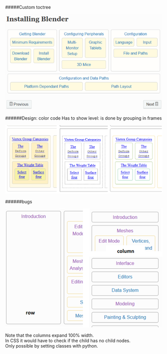 #####Custom toctree

![img link broken](/images/fx_tree.PNG "tree fx")
  
######Design: color code 
Has to show level: is done by grouping in frames

![img link broken](/images/fx_colorcode.png "cc fx")
  
######bugs  

![img link broken](/images/fx_rowvscol.png "cc fx")
 
Note that the columns expand 100% width.  
In CSS it would have to check if the child has no child nodes.  
Only possible by setting classes with python.  
